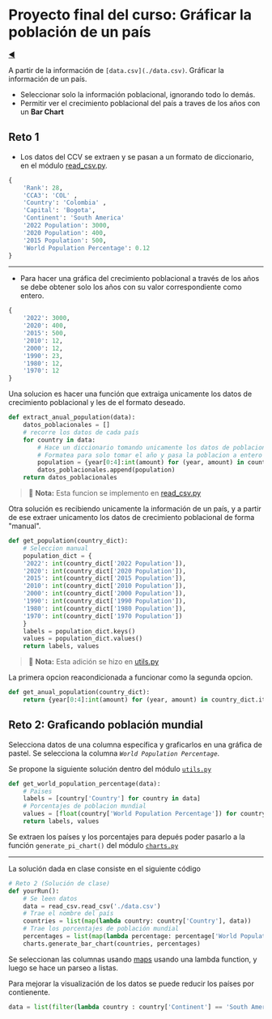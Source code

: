 # Proyecto final del curso: Gráficar la población de un país

[◀️](./../../README.md)

A partir de la información de `[data.csv](./data.csv)`. Gráficar la información de un país.

- Seleccionar solo la información poblacional, ignorando todo lo demás.
- Permitir ver el crecimiento poblacional del país a traves de los años con un **Bar Chart**

## Reto 1

- Los datos del CCV se extraen y se pasan a un formato de diccionario, en el módulo [read_csv.py](./read_csv.py).

```python
{
    'Rank': 28,
    'CCA3': 'COL' ,
    'Country': 'Colombia' ,
    'Capital': 'Bogota',
    'Continent': 'South America'
    '2022 Population': 3000,
    '2020 Population': 400,
    '2015 Population': 500,
    'World Population Percentage': 0.12
}
```

---

- Para hacer una gráfica del crecimiento poblacional a través de los años se debe obtener solo los años con su valor correspondiente como entero.

```python
{
    '2022': 3000,
    '2020': 400,
    '2015': 500,
    '2010': 12,
    '2000': 12,
    '1990': 23,
    '1980': 12,
    '1970': 12
}
```

Una solucion es hacer una función que extraiga unicamente los datos de crecimiento poblacional y les de el formato deseado.

```python
def extract_anual_population(data):
    datos_poblacionales = []
    # recorre los datos de cada país
    for country in data:
        # Hace un diccionario tomando unicamente los datos de poblacion anual
        # Formatea para solo tomar el año y pasa la poblacion a entero
        population = {year[0:4]:int(amount) for (year, amount) in country.items() if str(year).endswith('Population')}
        datos_poblacionales.append(population)
    return datos_poblacionales
```

> 📝 **Nota:** Esta funcion se implemento en [read_csv.py](utils.py)

Otra solución es recibiendo unicamente la información de un país, y a partir de ese extraer unicamento los datos de crecimiento poblacional de forma "manual".

```python
def get_population(country_dict):
    # Seleccion manual
    population_dict = {
    '2022': int(country_dict['2022 Population']),
    '2020': int(country_dict['2020 Population']),
    '2015': int(country_dict['2015 Population']),
    '2010': int(country_dict['2010 Population']),
    '2000': int(country_dict['2000 Population']),
    '1990': int(country_dict['1990 Population']),
    '1980': int(country_dict['1980 Population']),
    '1970': int(country_dict['1970 Population'])
    }
    labels = population_dict.keys()
    values = population_dict.values()
    return labels, values
```

> 📝 **Nota:** Esta adición se hizo en [utils.py](./utils.py)

La primera opcion reacondicionada a funcionar como la segunda opcion.

```python
def get_anual_population(country_dict):
    return {year[0:4]:int(amount) for (year, amount) in country_dict.items() if str(year).endswith('Population')}
```

## Reto 2: Graficando población mundial

Selecciona datos de una columna específica y graficarlos en una gráfica de pastel. Se selecciona la columna *`World Population Percentage`*.

Se propone la siguiente solución dentro del módulo [`utils.py`](utils.py)

```python
def get_world_population_percentage(data):
    # Paises
    labels = [country['Country'] for country in data]
    # Porcentajes de poblacion mundial
    values = [float(country['World Population Percentage']) for country in data]
    return labels, values
```

Se extraen los países y los porcentajes para depués poder pasarlo a la función `generate_pi_chart()` del módulo [`charts.py`](charts.py)

---

La solución dada en clase consiste en el siguiente código

```python
# Reto 2 (Solución de clase)
def yourRun():
    # Se leen datos
    data = read_csv.read_csv('./data.csv')
    # Trae el nombre del país
    countries = list(map(lambda country: country['Country'], data))
    # Trae los porcentajes de población mundial
    percentages = list(map(lambda percentage: percentage['World Population Percentage'], data))
    charts.generate_bar_chart(countries, percentages)
```

Se seleccionan las columnas usando [maps](./../../03%20Funciones/Map.md) usando una lambda function, y luego se hace un parseo a listas.

Para mejorar la visualización de los datos se puede reducir los países por contienente.

```python
data = list(filter(lambda country : country['Continent'] == 'South America', data))
```
